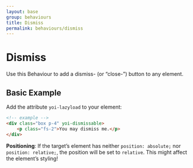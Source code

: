 ```yaml
---
layout: base
group: behaviours
title: Dismiss
permalink: behaviours/dismiss
---
```


# Dismiss

<p class="intro">Use this Behaviour to add a dismiss- (or “close-”) button to any element.</p>

## Basic Example

Add the attribute `yoi-lazyload` to your element:

```html
<!-- example -->
<div class="box p-4" yoi-dismissable>
    <p class="fs-2">You may dismiss me.</p>
</div>
```

<p class="hint hint--negative"><b>Positioning</b>: If the target’s element has neither <code>position: absolute;</code> nor <code>position: relative;</code>, the position will be set to <code>relative</code>. This might affect the element’s styling!</p>